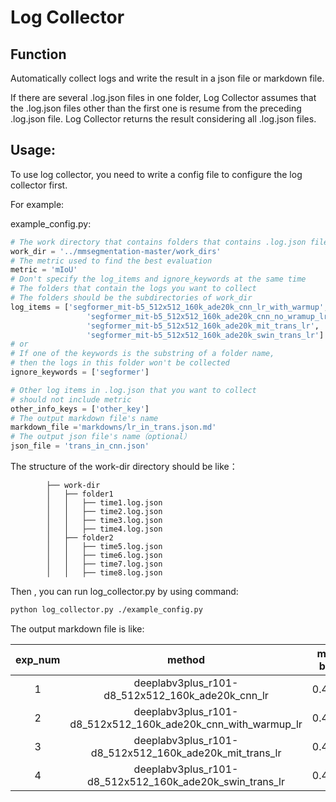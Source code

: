 # Log Collector

## Function

Automatically collect logs and write the result in a json file or markdown file.

If there are several .log.json files in one folder, Log Collector assumes that the .log.json files other than the first one is resume from the preceding .log.json file. Log Collector returns the result considering all .log.json files.

## Usage:

To use log collector, you need to write a config file to configure the log collector first.

For example:

example_config.py:

```python
# The work directory that contains folders that contains .log.json files
work_dir = '../mmsegmentation-master/work_dirs'
# The metric used to find the best evaluation
metric = 'mIoU'
# Don't specify the log_items and ignore_keywords at the same time
# The folders that contain the logs you want to collect
# The folders should be the subdirectories of work_dir
log_items = ['segformer_mit-b5_512x512_160k_ade20k_cnn_lr_with_warmup',
                 'segformer_mit-b5_512x512_160k_ade20k_cnn_no_wramup_lr',
                 'segformer_mit-b5_512x512_160k_ade20k_mit_trans_lr',
                 'segformer_mit-b5_512x512_160k_ade20k_swin_trans_lr']
# or
# If one of the keywords is the substring of a folder name,
# then the logs in this folder won't be collected
ignore_keywords = ['segformer']

# Other log items in .log.json that you want to collect
# should not include metric
other_info_keys = ['other_key']
# The output markdown file's name
markdown_file ='markdowns/lr_in_trans.json.md'
# The output json file's name（optional）
json_file = 'trans_in_cnn.json'
```

 The structure of the work-dir directory should be like：

```
        ├── work-dir
        │   ├── folder1
        │   │   ├── time1.log.json
        │   │   ├── time2.log.json
        │   │   ├── time3.log.json
        │   │   ├── time4.log.json
        │   ├── folder2
        │   │   ├── time5.log.json
        │   │   ├── time6.log.json
        │   │   ├── time7.log.json
        │   │   ├── time8.log.json
```

Then , you can run log_collector.py by using command:

```bash
python log_collector.py ./example_config.py
```



The output markdown file is like:

| exp_num |                            method                            | mIoU best | best index | mIoU last | last index |
| :-----: | :----------------------------------------------------------: | :-------: | :--------: | :-------: | :--------: |
|    1    |       deeplabv3plus_r101-d8_512x512_160k_ade20k_cnn_lr       |  0.4537   |     10     |  0.4537   |     10     |
|    2    | deeplabv3plus_r101-d8_512x512_160k_ade20k_cnn_with_warmup_lr |  0.4602   |     10     |  0.4602   |     10     |
|    3    |    deeplabv3plus_r101-d8_512x512_160k_ade20k_mit_trans_lr    |  0.4543   |     13     |  0.4543   |     13     |
|    4    |   deeplabv3plus_r101-d8_512x512_160k_ade20k_swin_trans_lr    |  0.4454   |     12     |  0.4454   |     12     |
